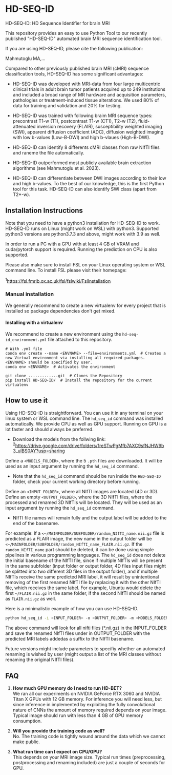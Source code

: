 # HD-SEQ-ID
HD-SEQ-ID: HD Sequence Identifier for brain MRI


This repository provides an easy to use Python Tool to our recently published "HD-SEQ-ID" automated brain MRI sequence identification tool. 

If you are using HD-SEQ-ID, please cite the following publication: 

Mahmutoglu MA,...


Compared to other previously published brain MRI (cMRI) sequence classification tools, HD-SEQ-ID has some significant advantages:
- HD-SEQ-ID was developed with MRI-data from four large multicentric clinical trials in adult brain tumor patients acquired 
up to 249 institutions  and included a broad range of MR hardware and acquisition parameters, pathologies 
or treatment-induced tissue alterations. We used 80% of data for training and validation and 20% for testing. 

- HD-SEQ-ID was trained with following braim MRI sequence types:  precontrast T1-w (T1), postcontrast T1-w (CT1), T2-w (T2), fluid-attenuated inversion recovery (FLAIR), susceptibility weighted imaging (SWI), apparent diffusion coefficient (ADC), diffusion weighted imaging with low b-values (Low-B-DWI) and high b-vlaues (High-B-DWI).   

- HD-SEQ-ID can identify 8 differents cMRI classes from raw NIfTI files and raneme the file automatically. 

- HD-SEQ-ID outperformed most publicly available brain extraction algorithms (see Mahmutoglu et al. 2023).

- HD-SEQ-ID can differentiate between DWI images according to their low and high b-values. To the best of our knowledge, this is the first Python tool for this task. HD-SEQ-ID can also identify SWI class (apart from T2*-w). 



## Installation Instructions 
Note that you need to have a python3 installation for HD-SEQ-ID to work. HD-SEQ-ID runs on Linux (might work on WSL) with python3. Supported python3 versions are python3.7.3 and above, might work with 3.9 as well. 

In order to run a PC with a GPU with at least 4 GB of VRAM and cuda/pytorch support is required. Running the prediction on CPU is also supported.
 
Please also make sure to install FSL on your Linux operating system or WSL command line. To install FSL please visit their homepage:

<sup>1</sup>https://fsl.fmrib.ox.ac.uk/fsl/fslwiki/FslInstallation



### Manual installation
We generally recommend to create a new virtualenv for every project that is installed so package dependencies don't get mixed.

#### Installing with a virtualenv
We recommend to create a new environment using the `hd-seq-id_environment.yml` file attached to this repository.

```shell
# With .yml file
conda env create --name <ENVNAME> --file=environments.yml  # Creates a new Virtual environment via installing all required packages. <ENVNAME> should be specified by user.
conda env <ENVNAME>  # Activates the environment

git clone .............git  # Clones the Repository
pip install HD-SEQ-ID/  # Install the repository for the current virtualenv
```


## How to use it 

Using HD-SEQ-ID is straightforward. You can use it in any terminal on your linux system or WSL command line. The `hd_seq_id` command was installed 
automatically. We provide CPU as well as GPU support. Running on GPU is a lot faster and should always be preferred. 

- Download the models from the follwing link:
<sup>2</sup>https://drive.google.com/drive/folders/1reSTwPgMfb7AXC9sfNJHW9b3_uIBS0AY?usp=sharing

Define a `<MODELS_FOLDER>`, where the 5 `.pth` files are downloaded. It will be used as an input argument by running the `hd_seq_id` command.

- Note that the `hd_seq_id` command should be run inside the `HED-SEQ-ID` folder, check your current working directory before running. 

Define an `<INPUT_FOLDER>`, where all NIfTI images are located (4D or 3D). Define an empty `<OUTPUT_FOLDER>`, where the 3D NIfTI files, where the processed and renamed 3D NIfTIs will be located. They will be used as an input argument by running the `hd_seq_id` command.   

- NIfTI file names will remain fully and the output label will be added to the end of the basename. 
 
For example: If a `<~/MAINFOLDER/SUBFOLDER/random_NIfTI_name.nii.gz` file is predicted as a FLAIR image, the new name in the output folder will be `<~/MAINFOLDER/SUBFOLDER/random_NIfTI_name_FLAIR.nii.gz`. If the `random_NIfTI_name` part should be deleted, it can be done using simple pipelines in various programming languages. The `hd_seq_id` does not delete the initial basename of the NIfTI file, since if multiple NIfTIs will be present in the same subfolder (input folder or output folder, 4D files input files might be splitted into two different 3D files in the output folder), and if multiple NIfTIs receive the same predicted MRI label, it will result by unintentional removing of the first renamed NIfTI file by replacing it with the other NIfTI file, which receives the same label. For example, Ubuntu would delete the first `~/FLAIR.nii.gz` in the same folder, if the second NIfTI should be named as `FLAIR.nii.gz` as well. 


Here is a minimalistic example of how you can use HD-SEQ-ID. 

```bash
python hd_seq_id -i <INPUT_FOLDER> -o <OUTPUT_FOLDER> -m <MODELS_FOLDER>
```

The above command will look for all nifti files (*.nii.gz) in the INPUT_FOLDER and save the renamed NIfTI files under in OUTPUT_FOLDER with the predicted MRI labels addedas a suffix to the NIfTI basename.

Future versions might include parameters to specifiy whether an automated renaming is wished by user (might output a list of the MRI classes without renaming the original NIfTI files).




## FAQ

1) **How much GPU memory do I need to run HD-BET?**  
We ran all our experiments on NVIDIA GeForce RTX 3060 and NVIDIA Titan X GPUs with 12 GB memory. For inference you will need less, but since 
inference in implemented by exploiting the fully convolutional nature of CNNs the amount of memory required depends on 
your image. Typical image should run with less than 4 GB of GPU memory consumption.

2) **Will you provide the training code as well?**  
No. The training code is tightly wound around the data which we cannot make public.

3) **What run time can I expect on CPU/GPU?**  
This depends on your MRI image size. Typical run times (preprocessing, postprocessing and renaming included) are just
 a couple of seconds for GPU.
 
 
